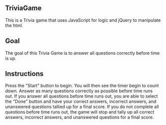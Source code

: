## TriviaGame
This is a Trivia game that uses JavaScript for logic and jQuery to manipulate the html.

## Goal
The goal of this Trivia Game is to answer all questions correctly before time is up.

## Instructions
Press the "Start" button to begin.
You will then see the timer begin to count down.
Answer as many questions correctly as possible before time runs out.
If you answer all questions before time runs out, you are able to select the "Done" button and have your correct answers, incorrect answers, and unanswered questions tallied up for a final score.
If you do not complete all questions before time runs out, the game will stop and tally up all correct answers, incorrect answers, and unanswered questions for a final score.